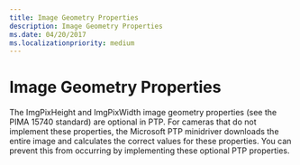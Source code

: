 ```yaml
---
title: Image Geometry Properties
description: Image Geometry Properties
ms.date: 04/20/2017
ms.localizationpriority: medium
---
```


# Image Geometry Properties





The ImgPixHeight and ImgPixWidth image geometry properties (see the PIMA 15740 standard) are optional in PTP. For cameras that do not implement these properties, the Microsoft PTP minidriver downloads the entire image and calculates the correct values for these properties. You can prevent this from occurring by implementing these optional PTP properties.

 

 




